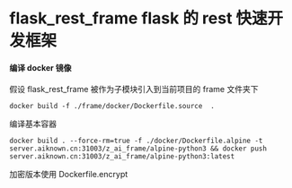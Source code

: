 # flask_rest_frame flask 的 rest 快速开发框架

#### 编译 docker 镜像

假设 flask_rest_frame 被作为子模块引入到当前项目的 frame 文件夹下

```docker
docker build -f ./frame/docker/Dockerfile.source  .
```

编译基本容器
```shell
docker build . --force-rm=true -f ./docker/Dockerfile.alpine -t server.aiknown.cn:31003/z_ai_frame/alpine-python3 && docker push server.aiknown.cn:31003/z_ai_frame/alpine-python3:latest
```

加密版本使用 Dockerfile.encrypt
